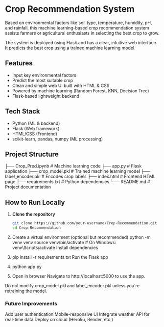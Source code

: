 # Crop Recommendation System

Based on environmental factors like soil type, temperature, humidity, pH, and rainfall, this machine learning-based crop recommendation system assists farmers or agricultural enthusiasts in selecting the best crop to grow.

The system is deployed using Flask and has a clear, intuitive web interface. It predicts the best crop using a trained machine learning model.

## Features

- Input key environmental factors
- Predict the most suitable crop
- Clean and simple web UI built with HTML & CSS
- Powered by machine learning (Random Forest, KNN, Decision Tree)
- Flask-based lightweight backend

## Tech Stack

- Python (ML & backend)
- Flask (Web framework)
- HTML/CSS (Frontend)
- scikit-learn, pandas, numpy (ML processing)

## Project Structure

├── Crop_Pred.ipynb # Machine learning code
├── app.py # Flask application
├── crop_model.pkl # Trained machine learning model
├── label_encoder.pkl # Encodes crop labels
├── index.html # Frontend HTML page
├── requirements.txt # Python dependencies
└── README.md # Project documentation


##  How to Run Locally

1. **Clone the repository**
   ```bash
   git clone https://github.com/your-username/Crop-Recommendation.git
   cd Crop-Recommendation

2. Create a virtual environment (optional but recommended)
  python -m venv venv
  source venv/bin/activate  # On Windows: venv\Scripts\activate
  Install dependencies

3. pip install -r requirements.txt
   Run the Flask app

4. python app.py

5. Open in browser
   Navigate to http://localhost:5000 to use the app.


Do not modify crop_model.pkl and label_encoder.pkl unless you're retraining the model.


### Future Improvements
Add user authentication
Mobile-responsive UI
Integrate weather API for real-time data
Deploy on cloud (Heroku, Render, etc.)



